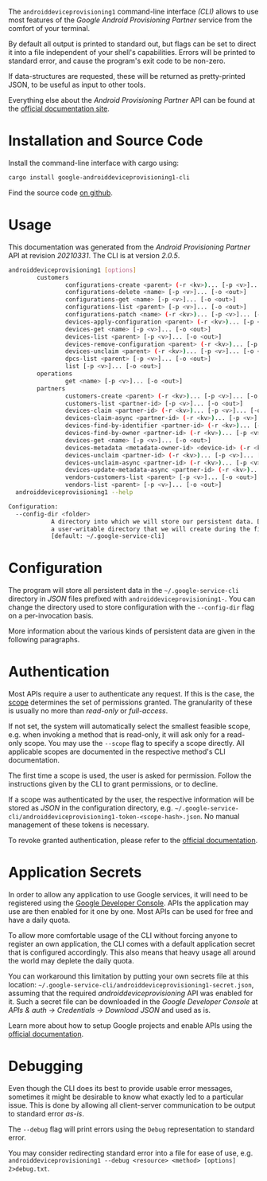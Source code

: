 <!---
DO NOT EDIT !
This file was generated automatically from 'src/mako/cli/README.md.mako'
DO NOT EDIT !
-->
The `androiddeviceprovisioning1` command-line interface *(CLI)* allows to use most features of the *Google Android Provisioning Partner* service from the comfort of your terminal.

By default all output is printed to standard out, but flags can be set to direct it into a file independent of your shell's
capabilities. Errors will be printed to standard error, and cause the program's exit code to be non-zero.

If data-structures are requested, these will be returned as pretty-printed JSON, to be useful as input to other tools.

Everything else about the *Android Provisioning Partner* API can be found at the
[official documentation site](https://developers.google.com/zero-touch/).

# Installation and Source Code

Install the command-line interface with cargo using:

```bash
cargo install google-androiddeviceprovisioning1-cli
```

Find the source code [on github](https://github.com/Byron/google-apis-rs/tree/main/gen/androiddeviceprovisioning1-cli).

# Usage

This documentation was generated from the *Android Provisioning Partner* API at revision *20210331*. The CLI is at version *2.0.5*.

```bash
androiddeviceprovisioning1 [options]
        customers
                configurations-create <parent> (-r <kv>)... [-p <v>]... [-o <out>]
                configurations-delete <name> [-p <v>]... [-o <out>]
                configurations-get <name> [-p <v>]... [-o <out>]
                configurations-list <parent> [-p <v>]... [-o <out>]
                configurations-patch <name> (-r <kv>)... [-p <v>]... [-o <out>]
                devices-apply-configuration <parent> (-r <kv>)... [-p <v>]... [-o <out>]
                devices-get <name> [-p <v>]... [-o <out>]
                devices-list <parent> [-p <v>]... [-o <out>]
                devices-remove-configuration <parent> (-r <kv>)... [-p <v>]... [-o <out>]
                devices-unclaim <parent> (-r <kv>)... [-p <v>]... [-o <out>]
                dpcs-list <parent> [-p <v>]... [-o <out>]
                list [-p <v>]... [-o <out>]
        operations
                get <name> [-p <v>]... [-o <out>]
        partners
                customers-create <parent> (-r <kv>)... [-p <v>]... [-o <out>]
                customers-list <partner-id> [-p <v>]... [-o <out>]
                devices-claim <partner-id> (-r <kv>)... [-p <v>]... [-o <out>]
                devices-claim-async <partner-id> (-r <kv>)... [-p <v>]... [-o <out>]
                devices-find-by-identifier <partner-id> (-r <kv>)... [-p <v>]... [-o <out>]
                devices-find-by-owner <partner-id> (-r <kv>)... [-p <v>]... [-o <out>]
                devices-get <name> [-p <v>]... [-o <out>]
                devices-metadata <metadata-owner-id> <device-id> (-r <kv>)... [-p <v>]... [-o <out>]
                devices-unclaim <partner-id> (-r <kv>)... [-p <v>]... [-o <out>]
                devices-unclaim-async <partner-id> (-r <kv>)... [-p <v>]... [-o <out>]
                devices-update-metadata-async <partner-id> (-r <kv>)... [-p <v>]... [-o <out>]
                vendors-customers-list <parent> [-p <v>]... [-o <out>]
                vendors-list <parent> [-p <v>]... [-o <out>]
  androiddeviceprovisioning1 --help

Configuration:
  --config-dir <folder>
            A directory into which we will store our persistent data. Defaults to
            a user-writable directory that we will create during the first invocation.
            [default: ~/.google-service-cli]

```

# Configuration

The program will store all persistent data in the `~/.google-service-cli` directory in *JSON* files prefixed with `androiddeviceprovisioning1-`.  You can change the directory used to store configuration with the `--config-dir` flag on a per-invocation basis.

More information about the various kinds of persistent data are given in the following paragraphs.

# Authentication

Most APIs require a user to authenticate any request. If this is the case, the [scope][scopes] determines the 
set of permissions granted. The granularity of these is usually no more than *read-only* or *full-access*.

If not set, the system will automatically select the smallest feasible scope, e.g. when invoking a
method that is read-only, it will ask only for a read-only scope. 
You may use the `--scope` flag to specify a scope directly. 
All applicable scopes are documented in the respective method's CLI documentation.

The first time a scope is used, the user is asked for permission. Follow the instructions given 
by the CLI to grant permissions, or to decline.

If a scope was authenticated by the user, the respective information will be stored as *JSON* in the configuration
directory, e.g. `~/.google-service-cli/androiddeviceprovisioning1-token-<scope-hash>.json`. No manual management of these tokens
is necessary.

To revoke granted authentication, please refer to the [official documentation][revoke-access].

# Application Secrets

In order to allow any application to use Google services, it will need to be registered using the 
[Google Developer Console][google-dev-console]. APIs the application may use are then enabled for it
one by one. Most APIs can be used for free and have a daily quota.

To allow more comfortable usage of the CLI without forcing anyone to register an own application, the CLI
comes with a default application secret that is configured accordingly. This also means that heavy usage
all around the world may deplete the daily quota.

You can workaround this limitation by putting your own secrets file at this location: 
`~/.google-service-cli/androiddeviceprovisioning1-secret.json`, assuming that the required *androiddeviceprovisioning* API 
was enabled for it. Such a secret file can be downloaded in the *Google Developer Console* at 
*APIs & auth -> Credentials -> Download JSON* and used as is.

Learn more about how to setup Google projects and enable APIs using the [official documentation][google-project-new].


# Debugging

Even though the CLI does its best to provide usable error messages, sometimes it might be desirable to know
what exactly led to a particular issue. This is done by allowing all client-server communication to be 
output to standard error *as-is*.

The `--debug` flag will print errors using the `Debug` representation to standard error.

You may consider redirecting standard error into a file for ease of use, e.g. `androiddeviceprovisioning1 --debug <resource> <method> [options] 2>debug.txt`.


[scopes]: https://developers.google.com/+/api/oauth#scopes
[revoke-access]: http://webapps.stackexchange.com/a/30849
[google-dev-console]: https://console.developers.google.com/
[google-project-new]: https://developers.google.com/console/help/new/